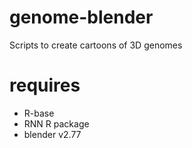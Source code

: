 # genome-blender
Scripts to create cartoons of 3D genomes

# requires
- R-base
- RNN R package
- blender v2.77
